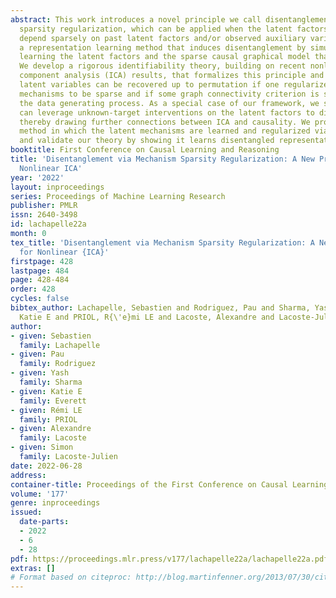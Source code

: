 ```yaml
---
abstract: This work introduces a novel principle we call disentanglement via mechanism
  sparsity regularization, which can be applied when the latent factors of interest
  depend sparsely on past latent factors and/or observed auxiliary variables. We propose
  a representation learning method that induces disentanglement by simultaneously
  learning the latent factors and the sparse causal graphical model that relates them.
  We develop a rigorous identifiability theory, building on recent nonlinear independent
  component analysis (ICA) results, that formalizes this principle and shows how the
  latent variables can be recovered up to permutation if one regularizes the latent
  mechanisms to be sparse and if some graph connectivity criterion is satisfied by
  the data generating process. As a special case of our framework, we show how one
  can leverage unknown-target interventions on the latent factors to disentangle them,
  thereby drawing further connections between ICA and causality. We propose a VAE-based
  method in which the latent mechanisms are learned and regularized via binary masks,
  and validate our theory by showing it learns disentangled representations in simulations.
booktitle: First Conference on Causal Learning and Reasoning
title: 'Disentanglement via Mechanism Sparsity Regularization: A New Principle for
  Nonlinear ICA'
year: '2022'
layout: inproceedings
series: Proceedings of Machine Learning Research
publisher: PMLR
issn: 2640-3498
id: lachapelle22a
month: 0
tex_title: 'Disentanglement via Mechanism Sparsity Regularization: A New Principle
  for Nonlinear {ICA}'
firstpage: 428
lastpage: 484
page: 428-484
order: 428
cycles: false
bibtex_author: Lachapelle, Sebastien and Rodriguez, Pau and Sharma, Yash and Everett,
  Katie E and PRIOL, R{\'e}mi LE and Lacoste, Alexandre and Lacoste-Julien, Simon
author:
- given: Sebastien
  family: Lachapelle
- given: Pau
  family: Rodriguez
- given: Yash
  family: Sharma
- given: Katie E
  family: Everett
- given: Rémi LE
  family: PRIOL
- given: Alexandre
  family: Lacoste
- given: Simon
  family: Lacoste-Julien
date: 2022-06-28
address:
container-title: Proceedings of the First Conference on Causal Learning and Reasoning
volume: '177'
genre: inproceedings
issued:
  date-parts:
  - 2022
  - 6
  - 28
pdf: https://proceedings.mlr.press/v177/lachapelle22a/lachapelle22a.pdf
extras: []
# Format based on citeproc: http://blog.martinfenner.org/2013/07/30/citeproc-yaml-for-bibliographies/
---
```

